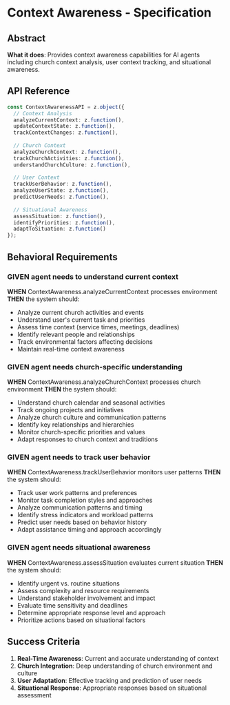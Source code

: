 # Context Awareness - Specification

## Abstract
**What it does**: Provides context awareness capabilities for AI agents including church context analysis, user context tracking, and situational awareness.

## API Reference
```typescript
const ContextAwarenessAPI = z.object({
  // Context Analysis
  analyzeCurrentContext: z.function(),
  updateContextState: z.function(),
  trackContextChanges: z.function(),
  
  // Church Context
  analyzeChurchContext: z.function(),
  trackChurchActivities: z.function(),
  understandChurchCulture: z.function(),
  
  // User Context
  trackUserBehavior: z.function(),
  analyzeUserState: z.function(),
  predictUserNeeds: z.function(),
  
  // Situational Awareness
  assessSituation: z.function(),
  identifyPriorities: z.function(),
  adaptToSituation: z.function()
});
```

## Behavioral Requirements

### **GIVEN** agent needs to understand current context
**WHEN** ContextAwareness.analyzeCurrentContext processes environment
**THEN** the system should:
- Analyze current church activities and events
- Understand user's current task and priorities
- Assess time context (service times, meetings, deadlines)
- Identify relevant people and relationships
- Track environmental factors affecting decisions
- Maintain real-time context awareness

### **GIVEN** agent needs church-specific understanding
**WHEN** ContextAwareness.analyzeChurchContext processes church environment
**THEN** the system should:
- Understand church calendar and seasonal activities
- Track ongoing projects and initiatives
- Analyze church culture and communication patterns
- Identify key relationships and hierarchies
- Monitor church-specific priorities and values
- Adapt responses to church context and traditions

### **GIVEN** agent needs to track user behavior
**WHEN** ContextAwareness.trackUserBehavior monitors user patterns
**THEN** the system should:
- Track user work patterns and preferences
- Monitor task completion styles and approaches
- Analyze communication patterns and timing
- Identify stress indicators and workload patterns
- Predict user needs based on behavior history
- Adapt assistance timing and approach accordingly

### **GIVEN** agent needs situational awareness
**WHEN** ContextAwareness.assessSituation evaluates current situation
**THEN** the system should:
- Identify urgent vs. routine situations
- Assess complexity and resource requirements
- Understand stakeholder involvement and impact
- Evaluate time sensitivity and deadlines
- Determine appropriate response level and approach
- Prioritize actions based on situational factors

## Success Criteria
1. **Real-Time Awareness**: Current and accurate understanding of context
2. **Church Integration**: Deep understanding of church environment and culture
3. **User Adaptation**: Effective tracking and prediction of user needs
4. **Situational Response**: Appropriate responses based on situational assessment
